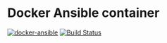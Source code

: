 # Docker Ansible container

[![docker-ansible](https://img.shields.io/badge/spy86-ansible-blue.svg)](https://cloud.docker.com/repository/docker/spy86/ansible) [![Build Status](https://travis-ci.org/spy86/docker-ansible.svg?branch=master)](https://travis-ci.org/spy86/docker-ansible)

